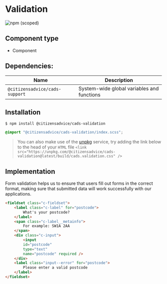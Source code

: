 # Validation

![npm (scoped)](https://img.shields.io/npm/v/@citizensadvice/cads-validation.svg)

## Component type

- Component

## Dependencies:

| Name                           | Description                                |
| ------------------------------ | ------------------------------------------ |
| `@citizensadvice/cads-support` | System-wide global variables and functions |

## Installation

```
$ npm install @citizensadvice/cads-validation
```

```scss
@import "@citizensadvice/cads-validation/index.scss";
```

> You can also make use of the [unpkg](https://unpkg.com) service, try adding the link below to the head of your `HTML` file
> `<link src="https://unpkg.com/@citizensadvice/cads-validation@latest/build/cads.validation.css" />`

## Implementation

Form validation helps us to ensure that users fill out forms in the correct format, making sure that submitted data will work successfully with our applications.

<!-- prettier-ignore-start -->
```html
<fieldset class="c-fieldset">
    <label class="c-label" for="postcode">
        What's your postcode?
    </label>
    <span class="c-label__metainfo">
        For example: SW1A 2AA
    </span>
    <div class="c-input">
        <input 
        id="postcode" 
        type="text" 
        name="postcode" required />
    </div>
    <label class="input--error" for="postcode">
        Please enter a valid postcode
    </label>
</fieldset>
```
<!-- prettier-ignore-end -->
